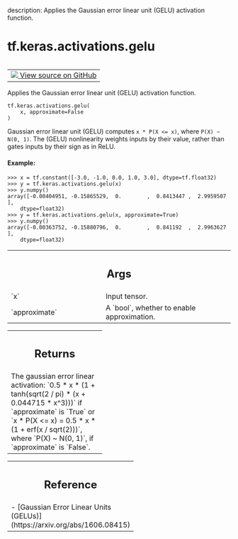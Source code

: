 description: Applies the Gaussian error linear unit (GELU) activation function.

<div itemscope itemtype="http://developers.google.com/ReferenceObject">
<meta itemprop="name" content="tf.keras.activations.gelu" />
<meta itemprop="path" content="Stable" />
</div>

# tf.keras.activations.gelu

<!-- Insert buttons and diff -->

<table class="tfo-notebook-buttons tfo-api nocontent" align="left">
<td>
  <a target="_blank" href="https://github.com/keras-team/keras/tree/v2.15.0/keras/activations.py#L311-L348">
    <img src="https://www.tensorflow.org/images/GitHub-Mark-32px.png" />
    View source on GitHub
  </a>
</td>
</table>



Applies the Gaussian error linear unit (GELU) activation function.


<pre class="devsite-click-to-copy prettyprint lang-py tfo-signature-link">
<code>tf.keras.activations.gelu(
    x, approximate=False
)
</code></pre>



<!-- Placeholder for "Used in" -->

Gaussian error linear unit (GELU) computes
`x * P(X <= x)`, where `P(X) ~ N(0, 1)`.
The (GELU) nonlinearity weights inputs by their value, rather than gates
inputs by their sign as in ReLU.

#### Example:



```
>>> x = tf.constant([-3.0, -1.0, 0.0, 1.0, 3.0], dtype=tf.float32)
>>> y = tf.keras.activations.gelu(x)
>>> y.numpy()
array([-0.00404951, -0.15865529,  0.        ,  0.8413447 ,  2.9959507 ],
    dtype=float32)
>>> y = tf.keras.activations.gelu(x, approximate=True)
>>> y.numpy()
array([-0.00363752, -0.15880796,  0.        ,  0.841192  ,  2.9963627 ],
    dtype=float32)
```

<!-- Tabular view -->
 <table class="responsive fixed orange">
<colgroup><col width="214px"><col></colgroup>
<tr><th colspan="2"><h2 class="add-link">Args</h2></th></tr>

<tr>
<td>
`x`<a id="x"></a>
</td>
<td>
Input tensor.
</td>
</tr><tr>
<td>
`approximate`<a id="approximate"></a>
</td>
<td>
A `bool`, whether to enable approximation.
</td>
</tr>
</table>



<!-- Tabular view -->
 <table class="responsive fixed orange">
<colgroup><col width="214px"><col></colgroup>
<tr><th colspan="2"><h2 class="add-link">Returns</h2></th></tr>
<tr class="alt">
<td colspan="2">
The gaussian error linear activation:
`0.5 * x * (1 + tanh(sqrt(2 / pi) * (x + 0.044715 * x^3)))`
if `approximate` is `True` or
`x * P(X <= x) = 0.5 * x * (1 + erf(x / sqrt(2)))`,
where `P(X) ~ N(0, 1)`,
if `approximate` is `False`.
</td>
</tr>

</table>



<!-- Tabular view -->
 <table class="responsive fixed orange">
<colgroup><col width="214px"><col></colgroup>
<tr><th colspan="2"><h2 class="add-link">Reference</h2></th></tr>
<tr class="alt">
<td colspan="2">
- [Gaussian Error Linear Units (GELUs)](https://arxiv.org/abs/1606.08415)
</td>
</tr>

</table>

